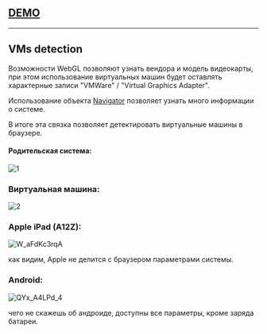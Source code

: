 ## [DEMO](https://diananeumann.github.io/JS-VM-Detection/index.html)
***
## VMs detection

Возможности WebGL позволяют узнать вендора и модель видеокарты, при этом использование виртуальных машин будет оставлять характерные записи "VMWare" / "Virtual Graphics Adapter".

Использование объекта [Navigator](https://developer.mozilla.org/en-US/docs/Web/API/Navigator) позволяет узнать много информации о системе.

В итоге эта связка позволяет детектировать виртуальные машины в браузере.

#### Родительская система:

![1](https://user-images.githubusercontent.com/56086653/111825831-0100dc80-88f9-11eb-9a9a-2f63489ee2c7.PNG)


### Виртуальная машина:

![2](https://user-images.githubusercontent.com/56086653/111825927-1c6be780-88f9-11eb-9f60-99e6ea3a6a5d.jpg)

### Apple iPad (A12Z):

![W_aFdKc3rqA](https://user-images.githubusercontent.com/56086653/114584712-98a0e300-9c8b-11eb-8578-1b33b76f7670.jpg)

как видим, Apple не делится с браузером параметрами системы.

### Android: 

![QYx_A4LPd_4](https://user-images.githubusercontent.com/56086653/114585289-2bda1880-9c8c-11eb-906e-d30411eea165.jpg)

чего не скажешь об андроиде, доступны все параметры, кроме заряда батареи.









